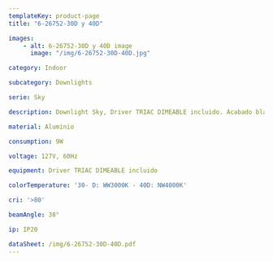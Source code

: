 ```yaml
---
templateKey: product-page
title: "6-26752-30D y 40D"

images:
    - alt: 6-26752-30D y 40D image
      image: "/img/6-26752-30D-40D.jpg"

category: Indoor

subcategory: Downlights

serie: Sky

description: Downlight Sky, Driver TRIAC DIMEABLE incluido. Acabado blanco.

material: Aluminio

consumption: 9W

voltage: 127V, 60Hz

equipment: Driver TRIAC DIMEABLE incluido

colorTemperature: '30- D: WW3000K - 40D: NW4000K'

cri: '>80'

beamAngle: 38°

ip: IP20

dataSheet: /img/6-26752-30D-40D.pdf
---
```


